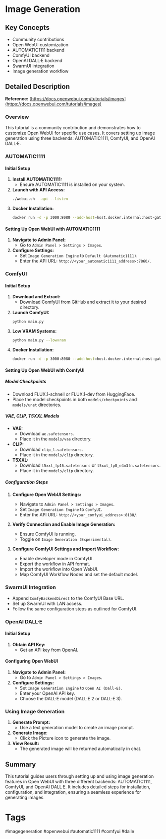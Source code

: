 # Image Generation

## Key Concepts
- Community contributions
- Open WebUI customization
- AUTOMATIC1111 backend
- ComfyUI backend
- OpenAI DALL·E backend
- SwarmUI integration
- Image generation workflow

## Detailed Description

**Reference:** [https://docs.openwebui.com/tutorials/images](https://docs.openwebui.com/tutorials/images)

### Overview
This tutorial is a community contribution and demonstrates how to customize Open WebUI for specific use cases. It covers setting up image generation using three backends: AUTOMATIC1111, ComfyUI, and OpenAI DALL·E.

### AUTOMATIC1111

#### Initial Setup
1. **Install AUTOMATIC1111:**
   - Ensure AUTOMATIC1111 is installed on your system.
2. **Launch with API Access:**
   ```bash
   ./webui.sh --api --listen
   ```
3. **Docker Installation:**
   ```bash
   docker run -d -p 3000:8080 --add-host=host.docker.internal:host-gateway -e AUTOMATIC1111_BASE_URL=http://host.docker.internal:7860/ -e ENABLE_IMAGE_GENERATION=True -v open-webui:/app/backend/data --name open-webui --restart always ghcr.io/open-webui/open-webui:main
   ```

#### Setting Up Open WebUI with AUTOMATIC1111
1. **Navigate to Admin Panel:**
   - Go to `Admin Panel > Settings > Images`.
2. **Configure Settings:**
   - Set `Image Generation Engine` to `Default (Automatic1111)`.
   - Enter the API URL: `http://<your_automatic1111_address>:7860/`.

### ComfyUI

#### Initial Setup
1. **Download and Extract:**
   - Download ComfyUI from GitHub and extract it to your desired directory.
2. **Launch ComfyUI:**
   ```bash
   python main.py
   ```
3. **Low VRAM Systems:**
   ```bash
   python main.py --lowvram
   ```
4. **Docker Installation:**
   ```bash
   docker run -d -p 3000:8080 --add-host=host.docker.internal:host-gateway -e COMFYUI_BASE_URL=http://host.docker.internal:7860/ -e ENABLE_IMAGE_GENERATION=True -v open-webui:/app/backend/data --name open-webui --restart always ghcr.io/open-webui/open-webui:main
   ```

#### Setting Up Open WebUI with ComfyUI

##### Model Checkpoints
- Download FLUX.1-schnell or FLUX.1-dev from HuggingFace.
- Place the model checkpoints in both `models/checkpoints` and `models/unet` directories.

##### VAE, CLIP, T5XXL Models
- **VAE:**
  - Download `ae.safetensors`.
  - Place it in the `models/vae` directory.
- **CLIP:**
  - Download `clip_l.safetensors`.
  - Place it in the `models/clip` directory.
- **T5XXL:**
  - Download `t5xxl_fp16.safetensors` or `t5xxl_fp8_e4m3fn.safetensors`.
  - Place it in the `models/clip` directory.

##### Configuration Steps
1. **Configure Open WebUI Settings:**
   - Navigate to `Admin Panel > Settings > Images`.
   - Set `Image Generation Engine` to `ComfyUI`.
   - Enter the API URL: `http://<your_comfyui_address>:8188/`.

2. **Verify Connection and Enable Image Generation:**
   - Ensure ComfyUI is running.
   - Toggle on `Image Generation (Experimental)`.

3. **Configure ComfyUI Settings and Import Workflow:**
   - Enable developer mode in ComfyUI.
   - Export the workflow in API format.
   - Import the workflow into Open WebUI.
   - Map ComfyUI Workflow Nodes and set the default model.

### SwarmUI Integration
- Append `ComfyBackendDirect` to the ComfyUI Base URL.
- Set up SwarmUI with LAN access.
- Follow the same configuration steps as outlined for ComfyUI.

### OpenAI DALL·E

#### Initial Setup
1. **Obtain API Key:**
   - Get an API key from OpenAI.

#### Configuring Open WebUI
1. **Navigate to Admin Panel:**
   - Go to `Admin Panel > Settings > Images`.
2. **Configure Settings:**
   - Set `Image Generation Engine` to `Open AI (Dall-E)`.
   - Enter your OpenAI API key.
   - Choose the DALL·E model (DALL·E 2 or DALL·E 3).

### Using Image Generation
1. **Generate Prompt:**
   - Use a text generation model to create an image prompt.
2. **Generate Image:**
   - Click the Picture icon to generate the image.
3. **View Result:**
   - The generated image will be returned automatically in chat.

## Summary
This tutorial guides users through setting up and using image generation features in Open WebUI with three different backends: AUTOMATIC1111, ComfyUI, and OpenAI DALL·E. It includes detailed steps for installation, configuration, and integration, ensuring a seamless experience for generating images.

# Tags
#imagegeneration #openwebui #automatic1111 #comfyui #dalle